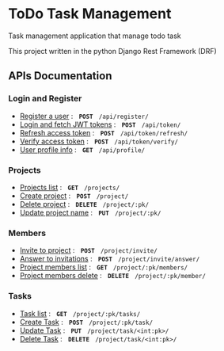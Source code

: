 # ToDo Task Management

Task management application that manage todo task

This project written in the python Django Rest Framework (DRF)

## APIs Documentation

### Login and Register

* [Register a user](api-docs-md/register_user.md) : &nbsp; **`POST`**  &nbsp;  `/api/register/`
* [Login and fetch JWT tokens](api-docs-md/login_user.md) : &nbsp; **`POST`**  &nbsp;  `/api/token/`
* [Refresh access token](api-docs-md/refresh_token.md) : &nbsp; **`POST`**  &nbsp;  `/api/token/refresh/`
* [Verify access token](api-docs-md/verify_token.md) : &nbsp; **`POST`**  &nbsp;  `/api/token/verify/`
* [User profile info](api-docs-md/user_profile.md) : &nbsp; **`GET`**  &nbsp;  `/api/profile/`

### Projects

* [Projects list](api-docs-md/project_list.md) : &nbsp; **`GET`**  &nbsp;  `/projects/`
* [Create project](api-docs-md/project_create.md) : &nbsp; **`POST`**  &nbsp;  `/project/`
* [Delete project](api-docs-md/project_delete.md) : &nbsp; **`DELETE`**  &nbsp;  `/project/:pk/`
* [Update project name](api-docs-md/project_update.md) : &nbsp; **`PUT`**  &nbsp;  `/project/:pk/`

### Members
* [Invite to project](api-docs-md/invite_to_project.md) : &nbsp; **`POST`**  &nbsp;  `/project/invite/`
* [Answer to invitations](api-docs-md/answer_to_invite.md) : &nbsp; **`POST`**  &nbsp;  `/project/invite/answer/`
* [Project members list](api-docs-md/project_members_list.md) : &nbsp; **`GET`**  &nbsp;  `/project/:pk/members/`
* [Project members delete](api-docs-md/project_members_delete.md) : &nbsp; **`DELETE`**  &nbsp;  `/project/:pk/member/`

### Tasks
* [Task list](api-docs-md/task_list.md) : &nbsp; **`GET`**  &nbsp;  `/project/:pk/tasks/`
* [Create Task](api-docs-md/task_create.md) : &nbsp; **`POST`**  &nbsp;  `/project/:pk/task/`
* [Update Task](api-docs-md/task_update.md) : &nbsp; **`PUT`**  &nbsp;  `/project/task/<int:pk>/`
* [Delete Task](api-docs-md/task_delete.md) : &nbsp; **`DELETE`**  &nbsp;  `/project/task/<int:pk>/`
